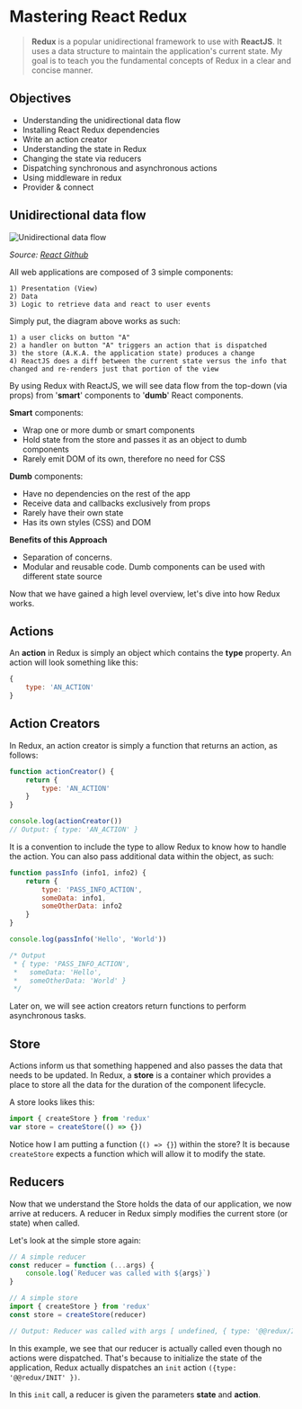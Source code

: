 # Mastering React Redux

> **Redux** is a popular unidirectional framework to use with **ReactJS**. It uses a data structure to maintain the application's current state. My goal is to teach you the fundamental concepts of Redux in a clear and concise manner.

## Objectives

- Understanding the unidirectional data flow
- Installing React Redux dependencies
- Write an action creator
- Understanding the state in Redux
- Changing the state via reducers
- Dispatching synchronous and asynchronous actions
- Using middleware in redux
- Provider & connect

## Unidirectional data flow

![Unidirectional data flow](https://facebook.github.io/flux/img/flux-simple-f8-diagram-with-client-action-1300w.png)

*Source: [React Github](https://facebook.github.io/flux/img/flux-simple-f8-diagram-with-client-action-1300w.png)*

All web applications are composed of 3 simple components: 

	1) Presentation (View)
	2) Data
	3) Logic to retrieve data and react to user events

Simply put, the diagram above works as such:

	1) a user clicks on button "A"
	2) a handler on button "A" triggers an action that is dispatched 
	3) the store (A.K.A. the application state) produces a change 
	4) ReactJS does a diff between the current state versus the info that changed and re-renders just that portion of the view

By using Redux with ReactJS, we will see data flow from the top-down (via props) from '**smart**' components to '**dumb**' React components.

**Smart** components:

- Wrap one or more dumb or smart components
- Hold state from the store and passes it as an object to dumb components
- Rarely emit DOM of its own, therefore no need for CSS

**Dumb** components: 

- Have no dependencies on the rest of the app
- Receive data and callbacks exclusively from props
- Rarely have their own state
- Has its own styles (CSS) and DOM

**Benefits of this Approach**

- Separation of concerns.
- Modular and reusable code. Dumb components can be used with different state source

Now that we have gained a high level overview, let's dive into how Redux works.

## Actions

An **action** in Redux is simply an object which contains the **type** property. An action will look something like this:

```js
{
	type: 'AN_ACTION'
}
```

## Action Creators

In Redux, an action creator is simply a function that returns an action, as follows:

```js
function actionCreator() {
	return {
		type: 'AN_ACTION'		
	}
}

console.log(actionCreator())
// Output: { type: 'AN_ACTION' }
```

It is a convention to include the type to allow Redux to know how to handle the action. You can also pass additional data within the object, as such:

```js
function passInfo (info1, info2) {
	return {
		type: 'PASS_INFO_ACTION',
		someData: info1,
		someOtherData: info2
	}
}

console.log(passInfo('Hello', 'World'))

/* Output
 * { type: 'PASS_INFO_ACTION',
 *   someData: 'Hello',
 *   someOtherData: 'World' }
 */
```

Later on, we will see action creators return functions to perform asynchronous tasks.

## Store

Actions inform us that something happened and also passes the data that needs to be updated. In Redux, a **store** is a container which provides a place to store all the data for the duration of the component lifecycle. 

A store looks likes this: 

```js
import { createStore } from 'redux'
var store = createStore(() => {})
```

Notice how I am putting a function (`() => {}`) within the store? It is because `createStore` expects a function which will allow it to modify the state. 

## Reducers

Now that we understand the Store holds the data of our application, we now arrive at reducers. A reducer in Redux simply modifies the current store (or state) when called.

Let's look at the simple store again:

```js
// A simple reducer
const reducer = function (...args) {
	console.log(`Reducer was called with ${args}`)
}

// A simple store
import { createStore } from 'redux'
const store = createStore(reducer)

// Output: Reducer was called with args [ undefined, { type: '@@redux/INIT' } ]
```

In this example, we see that our reducer is actually called even though no actions were dispatched. That's because to initialize the state of the application, Redux actually dispatches an `init` action `({type: '@@redux/INIT' })`.

In this `init` call, a reducer is given the parameters **state** and **action**. 



